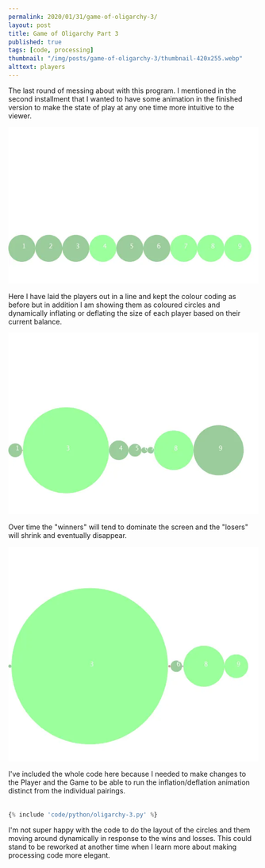 ```yaml
---
permalink: 2020/01/31/game-of-oligarchy-3/
layout: post
title: Game of Oligarchy Part 3
published: true
tags: [code, processing]
thumbnail: "/img/posts/game-of-oligarchy-3/thumbnail-420x255.webp"
alttext: players
---
```


The last round of messing about with this program. I mentioned in the second installment that I wanted to have some animation in
the finished version to make the state of play at any one time more intuitive to the viewer.

![grid](/img/posts/game-of-oligarchy-3/grid-000001.webp)

Here I have laid the players out in a line and kept the colour coding as before but in addition I am showing them
as coloured circles and dynamically inflating or deflating the size of each player based on their current balance.

![grid](/img/posts/game-of-oligarchy-3/grid-000025.webp)

Over time the "winners" will tend to dominate the screen and the "losers" will shrink and eventually disappear.

![grid](/img/posts/game-of-oligarchy-3/grid-000060.webp)

I've included the whole code here because I needed to make changes to the Player and the Game to be able to run the inflation/deflation
animation distinct from the individual pairings.

```python

{% include 'code/python/oligarchy-3.py' %}

```

I'm not super happy with the code to do the layout of the circles and them moving around dynamically in response to the wins and losses.
This could stand to be reworked at another time when I learn more about making processing code more elegant.

